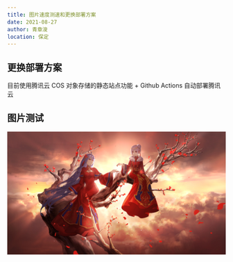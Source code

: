 ```yaml
---
title: 图片速度测速和更换部署方案
date: 2021-08-27
author: 青章浚
location: 保定
---
```


## 更换部署方案

目前使用腾讯云 COS 对象存储的静态站点功能 + Github Actions 自动部署腾讯云

## 图片测试

![测试图：不问天壁纸](../imgs/2021-08-27-picture-test/2-5.jpg)
